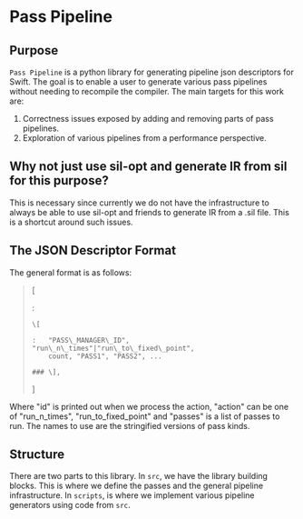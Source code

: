 Pass Pipeline
=============

Purpose
-------

`Pass Pipeline` is a python library for generating pipeline json
descriptors for Swift. The goal is to enable a user to generate various
pass pipelines without needing to recompile the compiler. The main
targets for this work are:

1.  Correctness issues exposed by adding and removing parts of
    pass pipelines.
2.  Exploration of various pipelines from a performance perspective.

Why not just use sil-opt and generate IR from sil for this purpose?
-------------------------------------------------------------------

This is necessary since currently we do not have the infrastructure to
always be able to use sil-opt and friends to generate IR from a .sil
file. This is a shortcut around such issues.

The JSON Descriptor Format
--------------------------

The general format is as follows:

> \[
>
> :   
>
>     \[
>
>     :   "PASS\_MANAGER\_ID", "run\_n\_times"|"run\_to\_fixed\_point",
>         count, "PASS1", "PASS2", ...
>
>     ### \],
>
> \]

Where "id" is printed out when we process the action, "action" can be
one of "run\_n\_times", "run\_to\_fixed\_point" and "passes" is a list
of passes to run. The names to use are the stringified versions of pass
kinds.

Structure
---------

There are two parts to this library. In `src`, we have the library
building blocks. This is where we define the passes and the general
pipeline infrastructure. In `scripts`, is where we implement various
pipeline generators using code from `src`.
